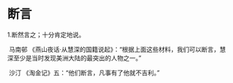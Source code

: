 # 断言

1.断然言之；十分肯定地说。

​	马南邨 《燕山夜话·从慧深的国籍说起》：“根据上面这些材料，我们可以断言，慧深至少是当时发现美洲大陆的最突出的人物之一。”

​	沙汀 《淘金记》五：“他们断言，凡事有了他就不吉利。”